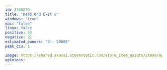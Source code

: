 ```yaml
---
id: 2780270
title: "Dead end Exit 8"
windows: "true"
mac: "false"
linux: false
positive: 83
negative: 21
estimated_owners: "0 - 20000"
peak_ccu: 1

image: https://shared.akamai.steamstatic.com/store_item_assets/steam/apps/2780270/header.jpg?t=1720085680
opinions:
---
```

